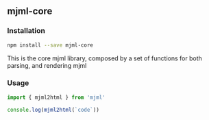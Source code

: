 ## mjml-core

### Installation

```bash
npm install --save mjml-core
```

This is the core mjml library, composed by a set of functions for both parsing, and rendering mjml

### Usage

```javascript
import { mjml2html } from 'mjml'

console.log(mjml2html(`code`))
```
